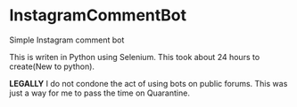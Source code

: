 # InstagramCommentBot
Simple Instagram comment bot

This is writen in Python using Selenium. This took about 24 hours to create(New to python).



**LEGALLY**
I do not condone the act of using bots on public forums. This was just a way for me to pass the time on Quarantine.
